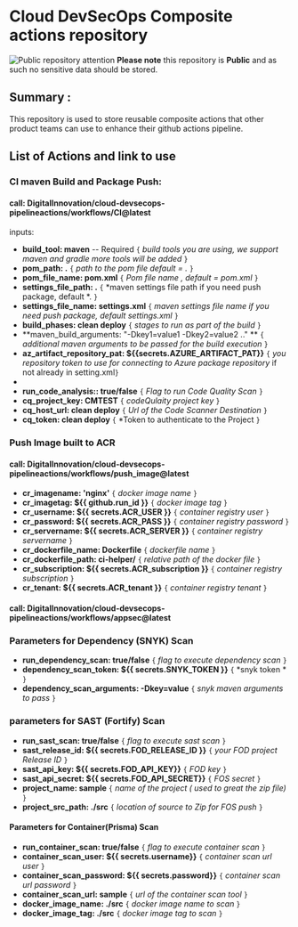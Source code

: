 # Cloud DevSecOps Composite actions repository
![Public repository attention](https://img.icons8.com/ios/32/000000/error--v1.png)
**Please note** this repository is **Public** and as such no sensitive data should be stored. 

## Summary :

This repository is used to store reusable composite actions that other product teams can use to enhance their github actions pipeline.

## List of Actions and link to use


### CI maven Build and Package Push:

#### call:  DigitalInnovation/cloud-devsecops-pipelineactions/workflows/CI@latest

inputs:
- **build\_tool: maven**  -- Required		`{` *build tools you are using, we support maven and gradle more tools will be added* `}`
- **pom\_path: .** 				 `{` *path to the pom file default = .* `}`
- **pom\_file\_name: pom.xml** `{` *Pom file name , default = pom.xml* `}`
- **settings\_file\_path: .** 	`{` *maven settings file path if you need push package, default *. `}`
- **settings\_file\_name: settings.xml** 	`{` *maven settings file name if you need push package, default settings.xml* `}`
- **build\_phases: clean deploy**  `{` *stages to run as part of the build* `}`
- **maven\_build\_arguments: "-Dkey1=value1 -Dkey2=value2 .." **  `{` *additional maven arguments to be passed for the build execution* `}`
- **az\_artifact\_repository\_pat: ${{secrets.AZURE\_ARTIFACT\_PAT}}** 	`{` *you repository token to use for connecting to Azure package repository* if not already in setting.xml`}`
- 
- **run\_code\_analysis:: true/false**  `{` *Flag to run Code Quality Scan* `}`
- **cq_project_key: CMTEST**  `{` *codeQulaity project key* `}`
- **cq_host_url: clean deploy**  `{` *Url of the Code Scanner Destination* `}`
- **cq_token: clean deploy**  `{` *Token to authenticate to the Project `}`

### Push Image built to ACR

#### call: DigitalInnovation/cloud-devsecops-pipelineactions/workflows/push\_image@latest

- **cr\_imagename: 'nginx'**  					`{` *docker image name* `}`
- **cr\_imagetag: ${{ github.run\_id }}** 		`{` *docker image tag* `}`
- **cr\_username: ${{ secrets.ACR\_USER }}** 		`{` *container registry user* `}`
- **cr\_password: ${{ secrets.ACR\_PASS }}** 		`{` *container registry password* `}`
- **cr\_servername: ${{ secrets.ACR\_SERVER }}** 	`{` *container registry servername* `}`
- **cr_dockerfile_name: Dockerfile** 	`{` *dockerfile name* `}`
- **cr_dockerfile_path: ci-helper/** 	`{` *relative path of the docker file* `}`
- **cr_subscription: ${{ secrets.ACR\_subscription }}** 	`{` *container registry subscription* `}`  
- **cr_tenant: ${{ secrets.ACR\_tenant }}** 	`{` *container registry tenant* `}`  

 

#### call: DigitalInnovation/cloud-devsecops-pipelineactions/workflows/appsec@latest

### Parameters for Dependency (SNYK) Scan

- **run_dependency_scan: true/false** 	`{` *flag to execute dependency scan* `}`
- **dependency\_scan\_token: ${{ secrets.SNYK\_TOKEN }}** 	`{` *snyk token * `}`
- **dependency\_scan\_arguments: -Dkey=value** 	`{` *snyk maven arguments to pass* `}`

### parameters for SAST (Fortify) Scan

- **run_sast_scan: true/false** 	`{` *flag to execute sast scan* `}`
- **sast\_release\_id: ${{ secrets.FOD\_RELEASE\_ID }}** 	`{` *your FOD project Release ID* `}`
- **sast\_api\_key: ${{ secrets.FOD\_API\_KEY}}** 			`{` *FOD key* `}`
- **sast\_api\_secret: ${{ secrets.FOD\_API\_SECRET}}** 	`{` *FOS secret* `}`
- **project\_name: sample**  							`{` *name of the project ( used to great the zip file)* `}`
- **project\_src\_path: ./src** 						`{` *location of source to Zip for FOS push* `}`

#### Parameters for Container(Prisma) Scan

- **run_container_scan: true/false** 	`{` *flag to execute container scan* `}`
- **container_scan_user: ${{ secrets.username}}** 			`{` *container scan url user* `}`
- **container_scan_password: ${{ secrets.password}}** 	`{` *container scan url password* `}`
- **container_scan_url: sample**  							`{` *url of the container scan tool* `}`
- **docker_image_name: ./src** 						`{` *docker image name to scan* `}`
- **docker_image_tag: ./src** 						`{` *docker image tag to scan* `}`


